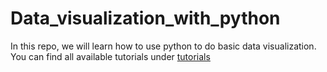 # Data_visualization_with_python

In this repo, we will learn how to use python to do basic data visualization. You can find all available tutorials under
[tutorials](tutorials)